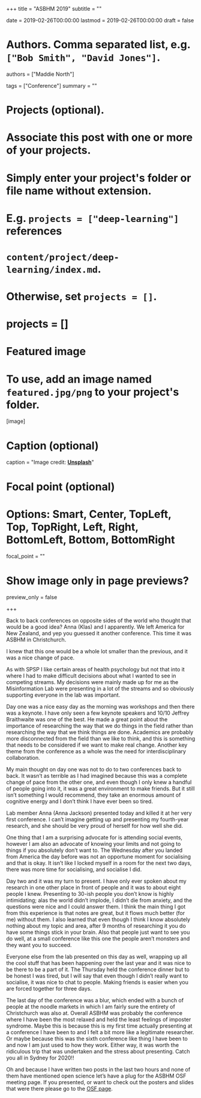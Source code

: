 +++
title = "ASBHM 2019"
subtitle = ""

date = 2019-02-26T00:00:00
lastmod = 2019-02-26T00:00:00
draft = false

# Authors. Comma separated list, e.g. `["Bob Smith", "David Jones"]`.
authors = ["Maddie North"]

tags = ["Conference"]
summary = ""

# Projects (optional).
#   Associate this post with one or more of your projects.
#   Simply enter your project's folder or file name without extension.
#   E.g. `projects = ["deep-learning"]` references 
#   `content/project/deep-learning/index.md`.
#   Otherwise, set `projects = []`.
# projects = []

# Featured image
# To use, add an image named `featured.jpg/png` to your project's folder. 
[image]
# Caption (optional)
caption = "Image credit: [**Unsplash**](https://unsplash.com/photos/CpkOjOcXdUY)"

# Focal point (optional)
# Options: Smart, Center, TopLeft, Top, TopRight, Left, Right, BottomLeft, Bottom, BottomRight
focal_point = ""

# Show image only in page previews?
preview_only = false

+++

Back to back conferences on opposite sides of the world who thought that would be a good idea? Anna (Klas) and I apparently. We left America for New Zealand, and yep you guessed it another conference. This time it was ASBHM in Christchurch.  

I knew that this one would be a whole lot smaller than the previous, and it was a nice change of pace. 

As with SPSP I like certain areas of health psychology but not that into it where I had to make difficult decisions about what I wanted to see in competing streams. My decisions were mainly made up for me as the Misinformation Lab were presenting in a lot of the streams and so obviously supporting everyone in the lab was important. 

Day one was a nice easy day as the morning was workshops and then there was a keynote. I have only seen a few keynote speakers and 10/10 Jeffrey Braithwaite was one of the best. He made a great point about the importance of researching the way that we do things in the field rather than researching the way that we think things are done. Academics are probably more disconnected from the field than we like to think, and this is something that needs to be considered if we want to make real change. Another key theme from the conference as a whole was the need for interdisciplinary collaboration. 

My main thought on day one was not to do to two conferences back to back. It wasn’t as terrible as I had imagined because this was a complete change of pace from the other one, and even though I only knew a handful of people going into it, it was a great environment to make friends. But it still isn’t something I would recommend, they take an enormous amount of cognitive energy and I don’t think I have ever been so tired.

Lab member Anna (Anna Jackson) presented today and killed it at her very first conference. I can’t imagine getting up and presenting my fourth-year research, and she should be very proud of herself for how well she did. 

One thing that I am a surprising advocate for is attending social events, however I am also an advocate of knowing your limits and not going to things if you absolutely don’t want to. The Wednesday after you landed from America the day before was not an opportune moment for socialising and that is okay. It isn’t like I locked myself in a room for the next two days, there was more time for socialising, and socialise I did.

Day two and it was my turn to present. I have only ever spoken about my research in one other place in front of people and it was to about eight people I knew. Presenting to 30-ish people you don’t know is highly intimidating; alas the world didn’t implode, I didn’t die from anxiety, and the questions were nice and I could answer them. I think the main thing I got from this experience is that notes are great, but it flows much better (for me) without them. I also learned that even though I think I know absolutely nothing about my topic and area, after 9 months of researching it you do have some things stick in your brain. Also that people just want to see you do well, at a small conference like this one the people aren’t monsters and they want you to succeed. 

Everyone else from the lab presented on this day as well, wrapping up all the cool stuff that has been happening over the last year and it was nice to be there to be a part of it. 
The Thursday held the conference dinner but to be honest I was tired, but I will say that even though I didn’t really want to socialise, it was nice to chat to people. Making friends is easier when you are forced together for three days. 

The last day of the conference was a blur, which ended with a bunch of people at the noodle markets in which I am fairly sure the entirety of Christchurch was also at. Overall ASBHM was probably the conference where I have been the most relaxed and held the least feelings of imposter syndrome. Maybe this is because this is my first time actually presenting at a conference I have been to and I felt a bit more like a legitimate researcher. Or maybe because this was the sixth conference like thing I have been to and now I am just used to how they work. Either way, it was worth the ridiculous trip that was undertaken and the stress about presenting. Catch you all in Sydney for 2020!! 

Oh and because I have written two posts in the last two hours and none of them have mentioned open science let’s have a plug for the ASBHM OSF meeting page. If you presented, or want to check out the posters and slides that were there please go to the [OSF page](http://osf.io/view/asbhm2019).  
